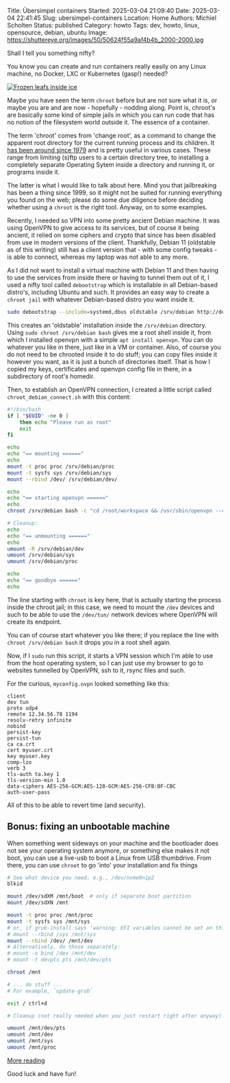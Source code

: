 Title: Übersimpel containers
Started: 2025-03-04 21:09:40
Date: 2025-03-04 22:41:45
Slug: ubersimpel-containers
Location: Home
Authors: Michiel Scholten
Status: published
Category: howto
Tags: dev, howto, linux, opensource, debian, ubuntu
Image: https://shuttereye.org/images/50/50624f55a9af4b4b_2000-2000.jpg

Shall I tell you something nifty?

You know you can create and run containers really easily on any Linux machine, no Docker, LXC or Kubernetes (gasp!) needed?

[![Frozen leafs inside ice](https://shuttereye.org/images/50/50624f55a9af4b4b_2000-2000.jpg)](https://shuttereye.org/photolog/PXL_20250218_074550970.jpg/view/)

Maybe you have seen the term `chroot` before but are not sure what it is, or maybe you are and are now - hopefully - nodding along. Point is, chroot's are basically some kind of simple jails in which you can run code that has no notion of the filesystem world outside it. The essence of a container.

The term 'chroot' comes from 'change root', as a command to change the apparent root directory for the current running process and its children. It [has been around since 1979](https://en.wikipedia.org/wiki/Chroot#History) and is pretty useful in various cases. These range from limiting (s)ftp users to a certain directory tree, to installing a completely separate Operating Sytem inside a directory and running it, or programs inside it.

The latter is what I would like to talk about here. Mind you that jailbreaking has been a thing since 1999, so it might not be suited for running everything you found on the web; please do some due diligence before deciding whether using a `chroot` is the right tool. Anyway, on to some examples.

Recently, I needed so VPN into some pretty ancient Debian machine. It was using OpenVPN to give access to its services, but of course it being ancient, it relied on some ciphers and crypto that since has been disabled from use in modern versions of the client. Thankfully, Debian 11 (oldstable as of this writing) still has a client version that - with some config tweaks - is able to connect, whereas my laptop was not able to any more.

As I did not want to install a virtual machine with Debian 11 and then having to use the services from inside there or having to tunnel them out of it, I used a nifty tool called `debootstrap` which is installable in all Debian-based distro's, including Ubuntu and such. It provides an easy way to create a `chroot jail` with whatever Debian-based distro you want inside it.

```bash
sudo debootstrap --include=systemd,dbus oldstable /srv/debian http://deb.debian.org/debian/
```

This creates an 'oldstable' installation inside the `/srv/debian` directory. Using `sudo chroot /srv/debian bash` gives me a root shell inside it, from which I installed openvpn with a simple `apt install openvpn`. You can do whatever you like in there, just like in a VM or container. Also, of course you do not need to be chrooted inside it to do stuff; you can copy files inside it however you want, as it is just a bunch of directories itself. That is how I copied my keys, certificates and openvpn config file in there, in a subdirectory of root's homedir.

Then, to establish an OpenVPN connection, I created a little script called `chroot_debian_connect.sh` with this content:

```bash
#!/bin/bash
if [ "$EUID" -ne 0 ]
    then echo "Please run as root"
    exit
fi

echo
echo "== mounting ======"
echo
mount -t proc proc /srv/debian/proc
mount -t sysfs sys /srv/debian/sys
mount --rbind /dev/ /srv/debian/dev/

echo
echo "== starting openvpn ======"
echo
chroot /srv/debian bash -c "cd /root/workspace && /usr/sbin/openvpn --config myconfig.ovpn"

# Cleanup:
echo
echo "== unmounting ======"
echo
umount -R /srv/debian/dev
umount /srv/debian/sys
umount /srv/debian/proc

echo
echo "== goodbye ======"
echo
```

The line starting with `chroot` is key here, that is actually starting the process inside the chroot jail; in this case, we need to mount the `/dev` devices and such to be able to use the `/dev/tun/` network devices where OpenVPN will create its endpoint.

You can of course start whatever you like there; if you replace the line with `chroot /srv/debian bash` it drops you in a root shell again.

Now, if I `sudo` run this script, it starts a VPN session which I'm able to use from the host operating system, so I can just use my browser to go to websites tunnelled by OpenVPN, ssh to it, rsync files and such.

For the curious, `myconfig.ovpn` looked something like this:

```
client
dev tun
proto udp4
remote 12.34.56.78 1194
resolv-retry infinite
nobind
persist-key
persist-tun
ca ca.crt
cert myuser.crt
key myuser.key
comp-lzo
verb 3
tls-auth ta.key 1
tls-version-min 1.0
data-ciphers AES-256-GCM:AES-128-GCM:AES-256-CFB:BF-CBC
auth-user-pass
```

All of this to be able to revert time (and security).


## Bonus: fixing an unbootable machine

When something went sideways on your machine and the bootloader does not see your operating system anymore, or something else makes it not boot, you can use a live-usb to boot a Linux from USB thumbdrive. From there, you can use `chroot` to go 'into' your installation and fix things


```bash
# See what device you need, e.g., /dev/nvme0n1p2
blkid

mount /dev/sdXM /mnt/boot  # only if separate boot partition
mount /dev/sdXN /mnt

mount -t proc proc /mnt/proc
mount -t sysfs sys /mnt/sys
# or, if grub-install says 'warning: EFI variables cannot be set on this system':
# mount --rbind /sys /mnt/sys
mount --rbind /dev/ /mnt/dev
# Alternatively, do those separately:
# mount -o bind /dev /mnt/dev
# mount -t devpts pts /mnt/dev/pts

chroot /mnt

# ... do stuff ...
# For example, `update-grub`

exit / ctrl+d

# Cleanup (not really needed when you just restart right after anyway):

umount /mnt/dev/pts
umount /mnt/dev
umount /mnt/sys
umount /mnt/proc
```

[More reading](https://www.turnkeylinux.org/docs/chroot-to-repair-system)

Good luck and have fun!

